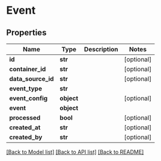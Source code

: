# Event

## Properties
Name | Type | Description | Notes
------------ | ------------- | ------------- | -------------
**id** | **str** |  | [optional] 
**container_id** | **str** |  | [optional] 
**data_source_id** | **str** |  | [optional] 
**event_type** | **str** |  | 
**event_config** | **object** |  | [optional] 
**event** | **object** |  | 
**processed** | **bool** |  | [optional] 
**created_at** | **str** |  | [optional] 
**created_by** | **str** |  | [optional] 

[[Back to Model list]](../README.md#documentation-for-models) [[Back to API list]](../README.md#documentation-for-api-endpoints) [[Back to README]](../README.md)

